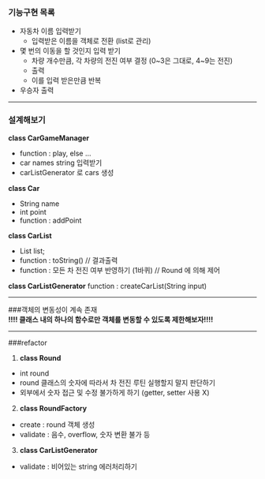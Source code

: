 
### 기능구현 목록   
- 자동차 이름 입력받기
  - 입력받은 이름을 객체로 전환 (list로 관리)
- 몇 번의 이동을 할 것인지 입력 받기
  - 차량 개수만큼, 각 차량의 전진 여부 결정 (0~3은 그대로, 4~9는 전진)
  - 출력
  - 이를 입력 받은만큼 반복
- 우승자 출력

---
### 설계해보기

**class CarGameManager**
- function : play, else ...
- car names string 입력받기
- carListGenerator 로 cars 생성

**class Car**   
- String name   
- int point
- function : addPoint

**class CarList**
- List<Car> list; 
- function : toString() // 결과출력
- function : 모든 차 전진 여부 반영하기 (1바퀴) // Round 에 의해 제어
   
**class CarListGenerator**
   function : createCarList(String input)   

---
###객체의 변동성이 계속 존재   
**!!!! 클래스 내의 하나의 함수로만 객체를 변동할 수 있도록 제한해보자!!!!**

---
###refactor

1. **class Round**
- int round 
- round 클래스의 숫자에 따라서 차 전진 루틴 실행할지 말지 판단하기
- 외부에서 숫자 접근 및 수정 불가하게 하기 (getter, setter 사용 X)

2. **class RoundFactory**
- create : round 객체 생성
- validate : 음수, overflow, 숫자 변환 불가 등

3. **class CarListGenerator**
- validate : 비어있는 string 에러처리하기

